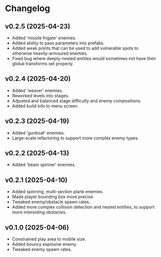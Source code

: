 # Changelog

## v0.2.5 (2025-04-23)
- Added 'missile frigate' enemies.
- Added ability to pass parameters into prefabs.
- Added weak points that can be used to add vulnerable spots to otherwise heavily-armoured enemies.
- Fixed bug where deeply-nested entities would sometimes not have their global transforms set properly.

## v0.2.4 (2025-04-20)
- Added 'weaver' enemies.
- Reworked levels into stages.
- Adjusted and balanced stage difficutly and enemy compositions.
- Added build info to menu screen.

## v0.2.3 (2025-04-19)
- Added 'gunboat' enemies.
- Large-scale refactoring to support more complex enemy types.

## v0.2.2 (2025-04-13)
- Added 'beam spinner' enemies.

## v0.2.1 (2025-04-10)
- Added spinning, multi-section plank enemies.
- Made player bounding box more precise.
- Tweaked enemy/obstacle spawn rates.
- Added more complex collision detection and nested entities, to support more interesting obstacles.

## v0.1.0 (2025-04-06)
- Constrained play area to mobile size.
- Added bouncy explosive enemy.
- Tweaked enemy spawn rates.

